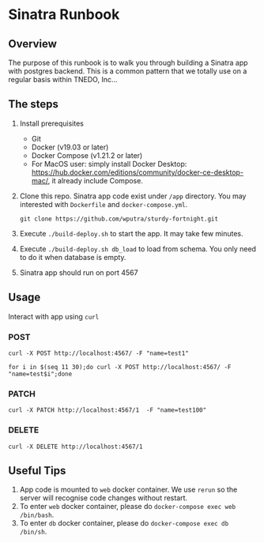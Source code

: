 # Sinatra Runbook


## Overview
The purpose of this runbook is to walk you through building a Sinatra app with postgres backend. This is a common pattern that we totally use on a regular basis within TNEDO, Inc...


## The steps
1. Install prerequisites
    * Git
    * Docker (v19.03 or later)
    * Docker Compose (v1.21.2 or later)
    * For MacOS user: simply install Docker Desktop: https://hub.docker.com/editions/community/docker-ce-desktop-mac/, it already include Compose.

2. Clone this repo. Sinatra app code exist under `/app` directory. You may interested with `Dockerfile` and `docker-compose.yml`.
   ```
   git clone https://github.com/wputra/sturdy-fortnight.git
   ```
3. Execute `./build-deploy.sh` to start the app. It may take few minutes.

4. Execute `./build-deploy.sh db_load` to load from schema. You only need to do it when database is empty.

5. Sinatra app should run on port 4567


## Usage
Interact with app using `curl`

### POST
```
curl -X POST http://localhost:4567/ -F "name=test1"

for i in $(seq 11 30);do curl -X POST http://localhost:4567/ -F "name=test$i";done
```

### PATCH
```
curl -X PATCH http://localhost:4567/1  -F "name=test100"
```

### DELETE
```
curl -X DELETE http://localhost:4567/1
```


## Useful Tips
1. App code is mounted to `web` docker container. We use `rerun` so the server will recognise code changes without restart.
2. To enter `web` docker container, please do `docker-compose exec web /bin/bash`.
3. To enter `db` docker container, please do `docker-compose exec db /bin/sh`.

